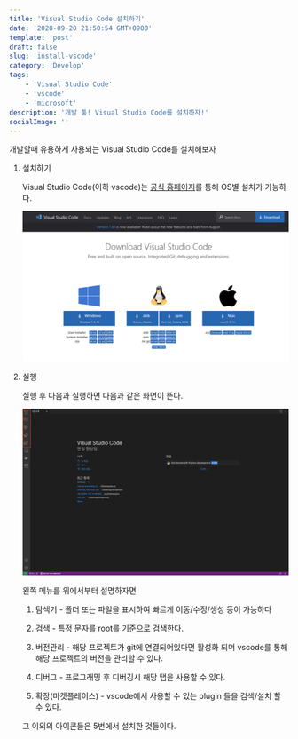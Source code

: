 ```yaml
---
title: 'Visual Studio Code 설치하기'
date: '2020-09-20 21:50:54 GMT+0900'
template: 'post'
draft: false
slug: 'install-vscode'
category: 'Develop'
tags:
    - 'Visual Studio Code'
    - 'vscode'
    - 'microsoft'
description: '개발 툴! Visual Studio Code를 설치하자!'
socialImage: ''
---
```


개발할때 유용하게 사용되는 Visual Studio Code를 설치해보자

1. 설치하기

    Visual Studio Code(이하 vscode)는 [공식 홈페이지](https://code.visualstudio.com/download)를 통해 OS별 설치가 가능하다.

    ![install_vscode.png](/media/install_vscode.png)

2. 실행

    실행 후 다음과 실행하면 다음과 같은 화면이 뜬다.

    ![vscode_open_screen.png](/media/vscode_open_screen.png)

    왼쪽 메뉴를 위에서부터 설명하자면

    1. 탐색기 - 폴더 또는 파일을 표시하여 빠르게 이동/수정/생성 등이 가능하다

    2. 검색 - 특정 문자를 root를 기준으로 검색한다.

    3. 버전관리 - 해당 프로젝트가 git에 연결되어있다면 활성화 되며 vscode를 통해 해당 프로젝트의 버전을 관리할 수 있다.

    4. 디버그 - 프로그래밍 후 디버깅시 해당 탭을 사용할 수 있다.

    5. 확장(마켓플레이스) - vscode에서 사용할 수 있는 plugin 들을 검색/설치 할 수 있다.

    그 이외의 아이콘들은 5번에서 설치한 것들이다.
